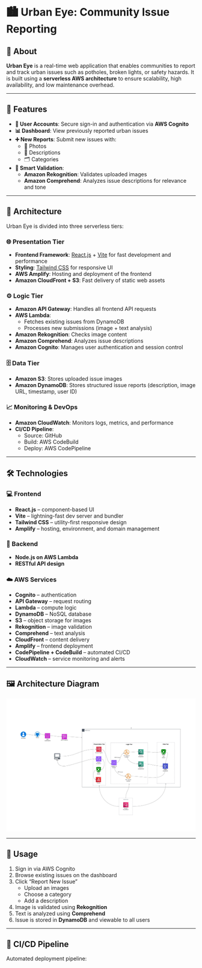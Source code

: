 # 🏙️ Urban Eye: Community Issue Reporting

## 📌 About
**Urban Eye** is a real-time web application that enables communities to report and track urban issues such as potholes, broken lights, or safety hazards. It is built using a **serverless AWS architecture** to ensure scalability, high availability, and low maintenance overhead.

---

## 🚀 Features
- **🔐 User Accounts**: Secure sign-in and authentication via **AWS Cognito**
- **📊 Dashboard**: View previously reported urban issues
- **➕ New Reports**: Submit new issues with:
  - 📸 Photos
  - 📝 Descriptions
  - 🗂️ Categories
- **🧠 Smart Validation**:
  - **Amazon Rekognition**: Validates uploaded images
  - **Amazon Comprehend**: Analyzes issue descriptions for relevance and tone

---

## 🧱 Architecture

Urban Eye is divided into three serverless tiers:

### 🌐 Presentation Tier
- **Frontend Framework**: [React.js](https://reactjs.org/) + [Vite](https://vitejs.dev/) for fast development and performance
- **Styling**: [Tailwind CSS](https://tailwindcss.com/) for responsive UI
- **AWS Amplify**: Hosting and deployment of the frontend
- **Amazon CloudFront + S3**: Fast delivery of static web assets

### ⚙️ Logic Tier
- **Amazon API Gateway**: Handles all frontend API requests
- **AWS Lambda**:
  - Fetches existing issues from DynamoDB
  - Processes new submissions (image + text analysis)
- **Amazon Rekognition**: Checks image content
- **Amazon Comprehend**: Analyzes issue descriptions
- **Amazon Cognito**: Manages user authentication and session control

### 🗄️ Data Tier
- **Amazon S3**: Stores uploaded issue images
- **Amazon DynamoDB**: Stores structured issue reports (description, image URL, timestamp, user ID)

### 📈 Monitoring & DevOps
- **Amazon CloudWatch**: Monitors logs, metrics, and performance
- **CI/CD Pipeline**: 
  - Source: GitHub
  - Build: AWS CodeBuild
  - Deploy: AWS CodePipeline

---

## 🛠️ Technologies

### 💻 Frontend
- **React.js** – component-based UI
- **Vite** – lightning-fast dev server and bundler
- **Tailwind CSS** – utility-first responsive design
- **Amplify** – hosting, environment, and domain management

### 🔧 Backend
- **Node.js on AWS Lambda**
- **RESTful API design**

### ☁️ AWS Services
- **Cognito** – authentication
- **API Gateway** – request routing
- **Lambda** – compute logic
- **DynamoDB** – NoSQL database
- **S3** – object storage for images
- **Rekognition** – image validation
- **Comprehend** – text analysis
- **CloudFront** – content delivery
- **Amplify** – frontend deployment
- **CodePipeline + CodeBuild** – automated CI/CD
- **CloudWatch** – service monitoring and alerts

---

## 🖼️ Architecture Diagram
![Urban Eye Architecture](architecture.jpg)



---

## 🧪 Usage

1. Sign in via AWS Cognito
2. Browse existing issues on the dashboard
3. Click “Report New Issue”
   - Upload an images
   - Choose a category
   - Add a description
4. Image is validated using **Rekognition**
5. Text is analyzed using **Comprehend**
6. Issue is stored in **DynamoDB** and viewable to all users

---

## 🔁 CI/CD Pipeline

Automated deployment pipeline:


